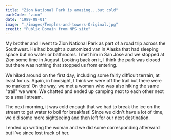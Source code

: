 ```yaml
---
title: "Zion National Park is amazing...but cold"
parkCode: "zion"
date: "1989-08-01"
image: "./images/Temples-and-towers-Original.jpg"
credit: "Public Domain from NPS site"
---
```

My brother and I went to Zion National Park as part of a road trip across the Southwest. He had bought a customized van in Alaska that had sleeping space but no water or bathrooms. I met him in San Jose and we stopped at Zion some time in August. Looking back on it, I think the park was closed but there was nothing that stopped us from entering.

We hiked around on the first day, including some fairly difficult terrain, at least for us. Again, in hindsight, I think we were off the trail but there were no markers! On the way, we met a woman who was also hiking the same "trail" we were. We chatted and ended up camping next to each other next to a small stream.

The next morning, it was cold enough that we had to break the ice on the stream to get water to boil for breakfast! Since we didn't have a lot of time, we did some more sightseeing and then left for our next destination.

I ended up writing the woman and we did some corresponding afterward but I've since lost track of her.

